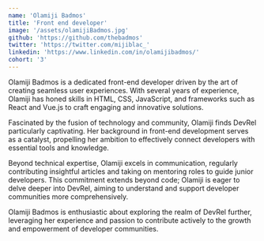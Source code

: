 ```yaml
---
name: 'Olamiji Badmos'
title: 'Front end developer'
image: '/assets/olamijiBadmos.jpg'
github: 'https://github.com/thebadmos'
twitter: 'https://twitter.com/mijiblac_'
linkedin: 'https://www.linkedin.com/in/olamijibadmos/'
cohort: '3'
---
```


Olamiji Badmos is a dedicated front-end developer driven by the art of creating seamless user experiences. With several
years of experience, Olamiji has honed skills in HTML, CSS, JavaScript, and frameworks such as React and Vue.js to craft
engaging and innovative solutions.

Fascinated by the fusion of technology and community, Olamiji finds DevRel particularly captivating. Her background in
front-end development serves as a catalyst, propelling her ambition to effectively connect developers with essential
tools and knowledge.

Beyond technical expertise, Olamiji excels in communication, regularly contributing insightful articles and taking on
mentoring roles to guide junior developers. This commitment extends beyond code; Olamiji is eager to delve deeper into
DevRel, aiming to understand and support developer communities more comprehensively.

Olamiji Badmos is enthusiastic about exploring the realm of DevRel further, leveraging her experience and passion to
contribute actively to the growth and empowerment of developer communities.
